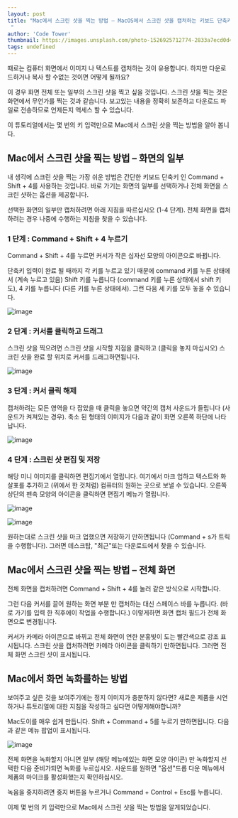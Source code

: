 ```yaml
---
layout: post
title: "Mac에서 스크린 샷을 찍는 방법 – MacOS에서 스크린 샷을 캡처하는 키보드 단축키
 "
author: 'Code Tower'
thumbnail: https://images.unsplash.com/photo-1526925712774-2833a7ecd0d4?crop=entropy&cs=tinysrgb&fit=max&fm=jpg&ixid=MXwxMTc3M3wwfDF8c2VhcmNofDE1fHxzY3JlZW5zaG90fGVufDB8fHw&ixlib=rb-1.2.1&q=80&w=2000
tags: undefined
---
```



때로는 컴퓨터 화면에서 이미지 나 텍스트를 캡처하는 것이 유용합니다.
 하지만 다운로드하거나 복사 할 수없는 것이면 어떻게 될까요?
 

이 경우 화면 전체 또는 일부의 스크린 샷을 찍고 싶을 것입니다.
 스크린 샷을 찍는 것은 화면에서 무언가를 찍는 것과 같습니다.
 보고있는 내용을 정확히 보존하고 다운로드 파일로 전송하므로 언제든지 액세스 할 수 있습니다.
 

이 튜토리얼에서는 몇 번의 키 입력만으로 Mac에서 스크린 샷을 찍는 방법을 알아 봅니다.
 

## Mac에서 스크린 샷을 찍는 방법 – 화면의 일부
 

내 생각에 스크린 샷을 찍는 가장 쉬운 방법은 간단한 키보드 단축키 인 Command + Shift + 4를 사용하는 것입니다.
 바로 가기는 화면의 일부를 선택하거나 전체 화면을 스크린 샷하는 옵션을 제공합니다.
 

선택한 화면의 일부만 캡처하려면 아래 지침을 따르십시오 (1-4 단계).
 전체 화면을 캡처하려는 경우 나중에 수행하는 지침을 찾을 수 있습니다.
 

### 1 단계 : Command + Shift + 4 누르기
 

Command + Shift + 4를 누르면 커서가 작은 십자선 모양의 아이콘으로 바뀝니다.
 

단축키 입력이 완료 될 때까지 각 키를 누르고 있기 때문에 command 키를 누른 상태에서 (계속 누르고 있음) Shift 키를 누릅니다 (command 키를 누른 상태에서
 shift 키도), 4 키를 누릅니다 (다른 키를 누른 상태에서).
 그런 다음 세 키를 모두 놓을 수 있습니다.
 

![image](https://www.freecodecamp.org/news/content/images/2021/01/screen-shot-cursor.png)

### 2 단계 : 커서를 클릭하고 드래그
 

스크린 샷을 찍으려면 스크린 샷을 시작할 지점을 클릭하고 (클릭을 놓지 마십시오) 스크린 샷을 완료 할 위치로 커서를 드래그하면됩니다.
 

![image](https://www.freecodecamp.org/news/content/images/2021/01/screen-shoot-cursor-drag.png)

### 3 단계 : 커서 클릭 해제
 

캡처하려는 모든 영역을 다 잡았을 때 클릭을 놓으면 약간의 캡처 사운드가 들립니다 (사운드가 켜져있는 경우).
 축소 된 형태의 이미지가 다음과 같이 화면 오른쪽 하단에 나타납니다.
 

![image](https://www.freecodecamp.org/news/content/images/2021/01/screen-shot-bottom-corner.png)

### 4 단계 : 스크린 샷 편집 및 저장
 

해당 미니 이미지를 클릭하면 편집기에서 열립니다.
 여기에서 마크 업하고 텍스트와 화살표를 추가하고 (위에서 한 것처럼) 컴퓨터의 원하는 곳으로 보낼 수 있습니다.
 오른쪽 상단의 펜촉 모양의 아이콘을 클릭하면 편집기 메뉴가 열립니다.
 

![image](https://www.freecodecamp.org/news/content/images/2021/01/Screen-Shot-2021-01-15-at-3.03.00-PM.png)

![image](https://www.freecodecamp.org/news/content/images/2021/01/Screen-Shot-2021-01-15-at-3.05.07-PM.png)

원하는대로 스크린 샷을 마크 업했으면 저장하기 만하면됩니다 (Command + s가 트릭을 수행합니다).
 그러면 데스크탑, "최근"또는 다운로드에서 찾을 수 있습니다.
 

## Mac에서 스크린 샷을 찍는 방법 – 전체 화면
 

전체 화면을 캡처하려면 Command + Shift + 4를 눌러 같은 방식으로 시작합니다.
 

그런 다음 커서를 끌어 원하는 화면 부분 만 캡처하는 대신 스페이스 바를 누릅니다.
 (바로 가기를 입력 한 직후에이 작업을 수행합니다.) 이렇게하면 화면 캡처 필드가 전체 화면으로 변경됩니다.
 

커서가 카메라 아이콘으로 바뀌고 전체 화면이 연한 분홍빛이 도는 빨간색으로 강조 표시됩니다.
 스크린 샷을 캡처하려면 카메라 아이콘을 클릭하기 만하면됩니다. 그러면 전체 화면 스크린 샷이 표시됩니다.
 

## Mac에서 화면 녹화를하는 방법
 

보여주고 싶은 것을 보여주기에는 정지 이미지가 충분하지 않다면?
 새로운 제품을 시연하거나 튜토리얼에 대한 지침을 작성하고 싶다면 어떻게해야합니까?
 

Mac도이를 매우 쉽게 만듭니다.
 Shift + Command + 5를 누르기 만하면됩니다.
 다음과 같은 메뉴 팝업이 표시됩니다.
 

![image](https://www.freecodecamp.org/news/content/images/2021/01/Screen-Shot-2021-01-15-at-3.25.56-PM.png)

전체 화면을 녹화할지 아니면 일부 (해당 메뉴에있는 화면 모양 아이콘) 만 녹화할지 선택한 다음 준비가되면 녹화를 누르십시오.
 사운드를 원하면 "옵션"드롭 다운 메뉴에서 제품의 마이크를 활성화했는지 확인하십시오.
 

녹음을 중지하려면 중지 버튼을 누르거나 Command + Control + Esc를 누릅니다.
 

이제 몇 번의 키 입력만으로 Mac에서 스크린 샷을 찍는 방법을 알게되었습니다.
 
